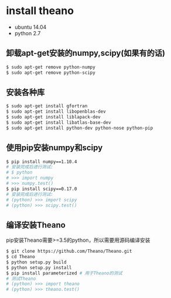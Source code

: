 # install theano
- ubuntu 14.04
- python 2.7

## 卸载apt-get安装的numpy,scipy(如果有的话)
```sh
$ sudo apt-get remove python-numpy
$ sudo apt-get remove python-scipy
```

## 安装各种库
```sh
$ sudo apt-get install gfortran
$ sudo apt-get install libopenblas-dev
$ sudo apt-get install liblapack-dev
$ sudo apt-get install libatlas-base-dev
$ sudo apt-get install python-dev python-nose python-pip
```

## 使用pip安装numpy和scipy
```sh
$ pip install numpy==1.10.4
# 安装完成后进行测试:
# $ python
# >>> import numpy
# >>> numpy.test()
$ pip install scipy==0.17.0
# 安装完成后进行测试:
# (python) >>> import scipy
# (python) >>> scipy.test()
```

## 编译安装Theano
pip安装Theano需要>=3.5的python，所以需要用源码编译安装
```sh
$ git clone https://github.com/Theano/Theano.git
$ cd Theano
$ python setup.py build
$ python setup.py install
$ pip install parameterized # 用于Theano的测试
# 测试Theano
# (python) >>> import theano
# (python) >>> theano.test()
```
